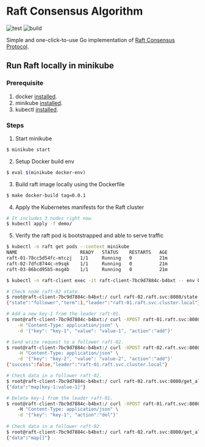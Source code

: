 # Raft Consensus Algorithm
![test](https://github.com/bjzhang1101/raft/actions/workflows/test.yml/badge.svg)
![build](https://github.com/bjzhang1101/raft/actions/workflows/build.yml/badge.svg)

Simple and one-click-to-use Go implementation of [Raft Consensus Protocol](https://raft.github.io/).

## Run Raft locally in minikube

### Prerequisite
1. docker [installed](https://docs.docker.com/get-docker/).
2. minikube [installed](https://minikube.sigs.k8s.io/docs/start/).
3. kubectl [installed](https://kubernetes.io/docs/tasks/tools/).

### Steps

1. Start minikube
```bash
$ minikube start
```

2. Setup Docker build env
```bash
$ eval $(minikube docker-env)
```

3. Build raft image locally using the Dockerfile
```bash
$ make docker-build tag=0.0.1
```

4. Apply the Kubernetes manifests for the Raft cluster
```bash
# It includes 3 nodes right now.
$ kubectl apply -f demo/ 
```

5. Verify the raft pod is bootstrapped and able to serve traffic
```bash
$ kubectl -n raft get pods --context minikube
NAME                       READY   STATUS    RESTARTS   AGE
raft-01-78cc5d54fc-mtczj   1/1     Running   0          21m
raft-02-7dfc8744c-n9sqk    1/1     Running   0          21m
raft-03-86bcd95b5-msg4b    1/1     Running   0          21m

$ kubectl -n raft-client exec -it raft-client-7bc9d7884c-b4bxt -- env bash

# Check node raft-02 state.
$ root@raft-client-7bc9d7884c-b4bxt:/ curl raft-02.raft.svc:8080/state
{"state":"follower","term":1,"leader":"raft-01.raft.svc.cluster.local"}

# Add a new key-1 from the leader raft-01.
$ root@raft-client-7bc9d7884c-b4bxt:/ curl -XPOST raft-01.raft.svc:8080/operate_data \
    -H "Content-Type: application/json" \
    -d '{"key": "key-1", "value": "value-1", "action":"add"}'

# Send write request to a follower raft-02.
$ root@raft-client-7bc9d7884c-b4bxt:/ curl -XPOST raft-02.raft.svc:8080/operate_data \
    -H "Content-Type: application/json" \
    -d '{"key": "key-2", "value": "value-2", "action":"add"}'
{"success":false,"leader":"raft-01.raft.svc.cluster.local"}

# Check data in a follower raft-02.
$ root@raft-client-7bc9d7884c-b4bxt:/ curl raft-02.raft.svc:8080/get_all_data
{"data":"map[key-1:value-1]"}

# Delete key-1 from the leader raft-01.
$ root@raft-client-7bc9d7884c-b4bxt:/ curl -XPOST raft-01.raft.svc:8080/operate_data 
    -H "Content-Type: application/json" \
    -d '{"key": "key-1", "action":"del"}'
 
# Check data in a follower raft-02.
$ root@raft-client-7bc9d7884c-b4bxt:/ curl raft-02.raft.svc:8080/get_all_data
{"data":"map[]"}
```
